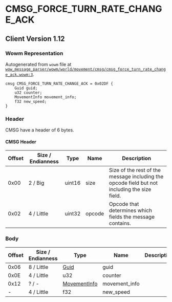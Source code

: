 # CMSG_FORCE_TURN_RATE_CHANGE_ACK

## Client Version 1.12

### Wowm Representation

Autogenerated from `wowm` file at [`wow_message_parser/wowm/world/movement/cmsg/cmsg_force_turn_rate_change_ack.wowm:3`](https://github.com/gtker/wow_messages/tree/main/wow_message_parser/wowm/world/movement/cmsg/cmsg_force_turn_rate_change_ack.wowm#L3).
```rust,ignore
cmsg CMSG_FORCE_TURN_RATE_CHANGE_ACK = 0x02DF {
    Guid guid;
    u32 counter;
    MovementInfo movement_info;
    f32 new_speed;
}
```
### Header

CMSG have a header of 6 bytes.

#### CMSG Header

| Offset | Size / Endianness | Type   | Name   | Description |
| ------ | ----------------- | ------ | ------ | ----------- |
| 0x00   | 2 / Big           | uint16 | size   | Size of the rest of the message including the opcode field but not including the size field.|
| 0x02   | 4 / Little        | uint32 | opcode | Opcode that determines which fields the message contains.|

### Body

| Offset | Size / Endianness | Type | Name | Description | Comment |
| ------ | ----------------- | ---- | ---- | ----------- | ------- |
| 0x06 | 8 / Little | [Guid](../spec/packed-guid.md) | guid |  |  |
| 0x0E | 4 / Little | u32 | counter |  |  |
| 0x12 | ? / - | [MovementInfo](movementinfo.md) | movement_info |  |  |
| - | 4 / Little | f32 | new_speed |  |  |

